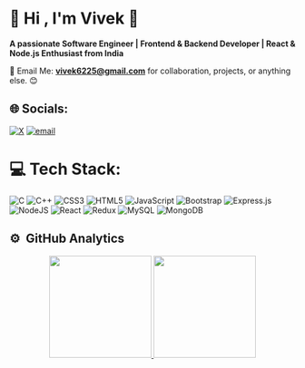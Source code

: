 

# 💫 Hi , I'm Vivek 👋
**A passionate Software Engineer | Frontend & Backend Developer | React & Node.js Enthusiast from India**

📧 Email Me: **vivek6225@gmail.com** for collaboration, projects, or anything else. 😊


## 🌐 Socials:
[![X](https://img.shields.io/badge/X-black.svg?logo=X&logoColor=white)](https://x.com/@VivekKUMAR31558)       [![email](https://img.shields.io/badge/Email-D14836?logo=gmail&logoColor=white)](mailto:vivekkumar06102002@gmail.com) 

# 💻 Tech Stack:
![C](https://img.shields.io/badge/c-%2300599C.svg?style=for-the-badge&logo=c&logoColor=white) ![C++](https://img.shields.io/badge/c++-%2300599C.svg?style=for-the-badge&logo=c%2B%2B&logoColor=white) ![CSS3](https://img.shields.io/badge/css3-%231572B6.svg?style=for-the-badge&logo=css3&logoColor=white) ![HTML5](https://img.shields.io/badge/html5-%23E34F26.svg?style=for-the-badge&logo=html5&logoColor=white) ![JavaScript](https://img.shields.io/badge/javascript-%23323330.svg?style=for-the-badge&logo=javascript&logoColor=%23F7DF1E) ![Bootstrap](https://img.shields.io/badge/bootstrap-%238511FA.svg?style=for-the-badge&logo=bootstrap&logoColor=white) ![Express.js](https://img.shields.io/badge/express.js-%23404d59.svg?style=for-the-badge&logo=express&logoColor=%2361DAFB) ![NodeJS](https://img.shields.io/badge/node.js-6DA55F?style=for-the-badge&logo=node.js&logoColor=white) ![React](https://img.shields.io/badge/react-%2320232a.svg?style=for-the-badge&logo=react&logoColor=%2361DAFB) ![Redux](https://img.shields.io/badge/redux-%23593d88.svg?style=for-the-badge&logo=redux&logoColor=white) ![MySQL](https://img.shields.io/badge/mysql-4479A1.svg?style=for-the-badge&logo=mysql&logoColor=white) ![MongoDB](https://img.shields.io/badge/MongoDB-%234ea94b.svg?style=for-the-badge&logo=mongodb&logoColor=white)

## ⚙️ &nbsp;GitHub Analytics

<p align="center">
  <a href="https://github.com/vivek6225">
    <img height="180em" src="https://github-readme-stats-eight-theta.vercel.app/api?username=vivek6225&show_icons=true&theme=algolia&include_all_commits=true&count_private=true"/> 
  </a>
  <a href="https://github.com/vivek6225?tab=repositories">
    <img height="180em" src="https://github-readme-stats-eight-theta.vercel.app/api/top-langs/?username=vivek6225&layout=compact&langs_count=8&theme=algolia"/>
  </a>
</p>



